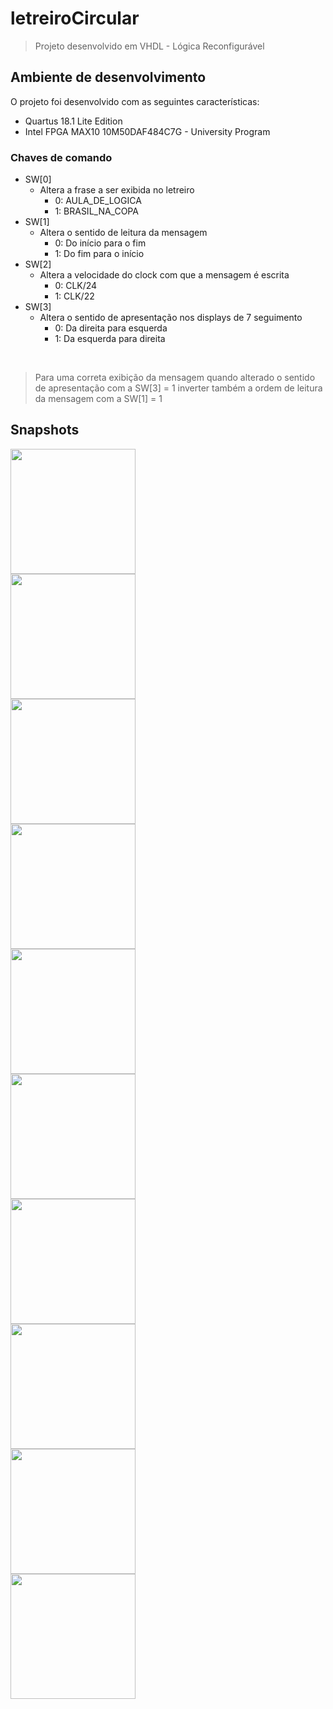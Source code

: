 # letreiroCircular
> Projeto desenvolvido em VHDL - Lógica Reconfigurável

## Ambiente de desenvolvimento

O projeto foi desenvolvido com as seguintes características:

* Quartus 18.1 Lite Edition
* Intel FPGA MAX10 10M50DAF484C7G - University Program

### Chaves de comando

* SW[0]
    * Altera a frase a ser exibida no letreiro
        * 0: AULA_DE_LOGICA
        * 1: BRASIL_NA_COPA
* SW[1]
    * Altera o sentido de leitura da mensagem
        * 0: Do início para o fim
        * 1: Do fim para o início
* SW[2]
    * Altera a velocidade do clock com que a mensagem é escrita
        * 0: CLK/24
        * 1: CLK/22
* SW[3]
    * Altera o sentido de apresentação nos displays de 7 seguimento
        * 0: Da direita para esquerda
        * 1: Da esquerda para direita
<br />

   > Para uma correta exibição da mensagem quando alterado o sentido de apresentação com a SW[3] = 1 inverter também a ordem de leitura da mensagem com a SW[1] = 1

## Snapshots

<img src="1.gif" width="200">  
<br/>
<img src="2.gif" width="200">  
<br/>
<img src="3.gif" width="200">  
<br/>
<img src="4.gif" width="200">  
<br/>
<img src="5.gif" width="200">  
<br/>
<img src="6.gif" width="200">  
<br/>
<img src="7.gif" width="200">  
<br/>
<img src="8.gif" width="200">  
<br/>
<img src="9.gif" width="200">  
<br/>
<img src="10.gif" width="200">  
<br/>
